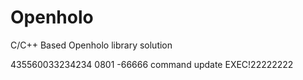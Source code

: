 # Openholo
C/C++ Based Openholo library solution

435560033234234 0801 -66666
command update
EXEC!22222222
